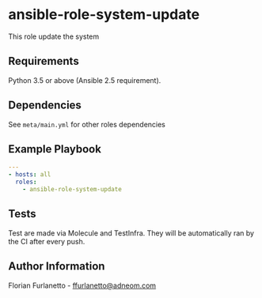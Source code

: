# ansible-role-system-update

This role update the system

Requirements
------------

Python 3.5 or above (Ansible 2.5 requirement).

Dependencies
------------

See `meta/main.yml` for other roles dependencies

Example Playbook
----------------

```yaml
---
- hosts: all
  roles:
    - ansible-role-system-update
```

Tests
-----

Test are made via Molecule and TestInfra. They will be automatically ran by the CI after every push.

Author Information
------------------

Florian Furlanetto - ffurlanetto@adneom.com
